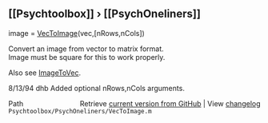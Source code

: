 ## [[Psychtoolbox]] &#8250; [[PsychOneliners]]

image = [VecToImage](VecToImage)(vec,[nRows,nCols])  
  
Convert an image from vector to matrix format.  
Image must be square for this to work properly.  
  
Also see [ImageToVec](ImageToVec).  
  
8/13/94     dhb     Added optional nRows,nCols arguments.  




<div class="code_header" style="text-align:right;">
  <span style="float:left;">Path&nbsp;&nbsp;</span> <span class="counter">Retrieve <a href=
  "https://raw.github.com/Psychtoolbox-3/Psychtoolbox-3/beta/Psychtoolbox/PsychOneliners/VecToImage.m">current version from GitHub</a> | View <a href=
  "https://github.com/Psychtoolbox-3/Psychtoolbox-3/commits/beta/Psychtoolbox/PsychOneliners/VecToImage.m">changelog</a></span>
</div>
<div class="code">
  <code>Psychtoolbox/PsychOneliners/VecToImage.m</code>
</div>

